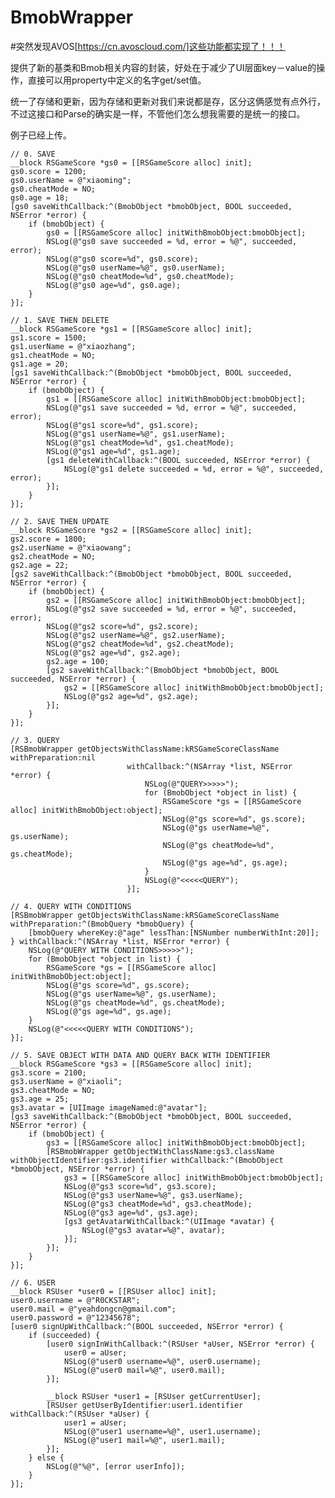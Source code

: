 BmobWrapper
===========

#突然发现AVOS[https://cn.avoscloud.com/]这些功能都实现了！！！


提供了新的基类和Bmob相关内容的封装，好处在于减少了UI层面key－value的操作，直接可以用property中定义的名字get/set值。

统一了存储和更新，因为存储和更新对我们来说都是存，区分这俩感觉有点外行，不过这接口和Parse的确实是一样，不管他们怎么想我需要的是统一的接口。

例子已经上传。

    // 0. SAVE
    __block RSGameScore *gs0 = [[RSGameScore alloc] init];
    gs0.score = 1200;
    gs0.userName = @"xiaoming";
    gs0.cheatMode = NO;
    gs0.age = 18;
    [gs0 saveWithCallback:^(BmobObject *bmobObject, BOOL succeeded, NSError *error) {
        if (bmobObject) {
            gs0 = [[RSGameScore alloc] initWithBmobObject:bmobObject];
            NSLog(@"gs0 save succeeded = %d, error = %@", succeeded, error);
            NSLog(@"gs0 score=%d", gs0.score);
            NSLog(@"gs0 userName=%@", gs0.userName);
            NSLog(@"gs0 cheatMode=%d", gs0.cheatMode);
            NSLog(@"gs0 age=%d", gs0.age);
        }
    }];
    
    // 1. SAVE THEN DELETE
    __block RSGameScore *gs1 = [[RSGameScore alloc] init];
    gs1.score = 1500;
    gs1.userName = @"xiaozhang";
    gs1.cheatMode = NO;
    gs1.age = 20;
    [gs1 saveWithCallback:^(BmobObject *bmobObject, BOOL succeeded, NSError *error) {
        if (bmobObject) {
            gs1 = [[RSGameScore alloc] initWithBmobObject:bmobObject];
            NSLog(@"gs1 save succeeded = %d, error = %@", succeeded, error);
            NSLog(@"gs1 score=%d", gs1.score);
            NSLog(@"gs1 userName=%@", gs1.userName);
            NSLog(@"gs1 cheatMode=%d", gs1.cheatMode);
            NSLog(@"gs1 age=%d", gs1.age);
            [gs1 deleteWithCallback:^(BOOL succeeded, NSError *error) {
                NSLog(@"gs1 delete succeeded = %d, error = %@", succeeded, error);
            }];
        }
    }];
    
    // 2. SAVE THEN UPDATE
    __block RSGameScore *gs2 = [[RSGameScore alloc] init];
    gs2.score = 1800;
    gs2.userName = @"xiaowang";
    gs2.cheatMode = NO;
    gs2.age = 22;
    [gs2 saveWithCallback:^(BmobObject *bmobObject, BOOL succeeded, NSError *error) {
        if (bmobObject) {
            gs2 = [[RSGameScore alloc] initWithBmobObject:bmobObject];
            NSLog(@"gs2 save succeeded = %d, error = %@", succeeded, error);
            NSLog(@"gs2 score=%d", gs2.score);
            NSLog(@"gs2 userName=%@", gs2.userName);
            NSLog(@"gs2 cheatMode=%d", gs2.cheatMode);
            NSLog(@"gs2 age=%d", gs2.age);
            gs2.age = 100;
            [gs2 saveWithCallback:^(BmobObject *bmobObject, BOOL succeeded, NSError *error) {
                gs2 = [[RSGameScore alloc] initWithBmobObject:bmobObject];
                NSLog(@"gs2 age=%d", gs2.age);
            }];
        }
    }];
    
    // 3. QUERY
    [RSBmobWrapper getObjectsWithClassName:kRSGameScoreClassName withPreparation:nil
                              withCallback:^(NSArray *list, NSError *error) {
                                  NSLog(@"QUERY>>>>>");
                                  for (BmobObject *object in list) {
                                      RSGameScore *gs = [[RSGameScore alloc] initWithBmobObject:object];
                                      NSLog(@"gs score=%d", gs.score);
                                      NSLog(@"gs userName=%@", gs.userName);
                                      NSLog(@"gs cheatMode=%d", gs.cheatMode);
                                      NSLog(@"gs age=%d", gs.age);
                                  }
                                  NSLog(@"<<<<<QUERY");
                              }];
    
    // 4. QUERY WITH CONDITIONS
    [RSBmobWrapper getObjectsWithClassName:kRSGameScoreClassName withPreparation:^(BmobQuery *bmobQuery) {
        [bmobQuery whereKey:@"age" lessThan:[NSNumber numberWithInt:20]];
    } withCallback:^(NSArray *list, NSError *error) {
        NSLog(@"QUERY WITH CONDITIONS>>>>>");
        for (BmobObject *object in list) {
            RSGameScore *gs = [[RSGameScore alloc] initWithBmobObject:object];
            NSLog(@"gs score=%d", gs.score);
            NSLog(@"gs userName=%@", gs.userName);
            NSLog(@"gs cheatMode=%d", gs.cheatMode);
            NSLog(@"gs age=%d", gs.age);
        }
        NSLog(@"<<<<<QUERY WITH CONDITIONS");
    }];
    
    // 5. SAVE OBJECT WITH DATA AND QUERY BACK WITH IDENTIFIER
    __block RSGameScore *gs3 = [[RSGameScore alloc] init];
    gs3.score = 2100;
    gs3.userName = @"xiaoli";
    gs3.cheatMode = NO;
    gs3.age = 25;
    gs3.avatar = [UIImage imageNamed:@"avatar"];
    [gs3 saveWithCallback:^(BmobObject *bmobObject, BOOL succeeded, NSError *error) {
        if (bmobObject) {
            gs3 = [[RSGameScore alloc] initWithBmobObject:bmobObject];
            [RSBmobWrapper getObjectWithClassName:gs3.className withObjectIdentifier:gs3.identifier withCallback:^(BmobObject *bmobObject, NSError *error) {
                gs3 = [[RSGameScore alloc] initWithBmobObject:bmobObject];
                NSLog(@"gs3 score=%d", gs3.score);
                NSLog(@"gs3 userName=%@", gs3.userName);
                NSLog(@"gs3 cheatMode=%d", gs3.cheatMode);
                NSLog(@"gs3 age=%d", gs3.age);
                [gs3 getAvatarWithCallback:^(UIImage *avatar) {
                    NSLog(@"gs3 avatar=%@", avatar);
                }];
            }];
        }
    }];
    
    // 6. USER
    __block RSUser *user0 = [[RSUser alloc] init];
    user0.username = @"R0CKSTAR";
    user0.mail = @"yeahdongcn@gmail.com";
    user0.password = @"12345678";
    [user0 signUpWithCallback:^(BOOL succeeded, NSError *error) {
        if (succeeded) {
            [user0 signInWithCallback:^(RSUser *aUser, NSError *error) {
                user0 = aUser;
                NSLog(@"user0 username=%@", user0.username);
                NSLog(@"user0 mail=%@", user0.mail);
            }];
            
            __block RSUser *user1 = [RSUser getCurrentUser];
            [RSUser getUserByIdentifier:user1.identifier withCallback:^(RSUser *aUser) {
                user1 = aUser;
                NSLog(@"user1 username=%@", user1.username);
                NSLog(@"user1 mail=%@", user1.mail);
            }];
        } else {
            NSLog(@"%@", [error userInfo]);
        }
    }];

